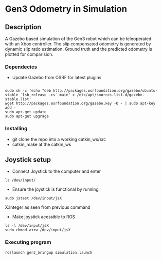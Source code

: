 # Gen3 Odometry in Simulation

## Description

A Gazebo based simulation of the Gen3 robot which can be teleoperated with an Xbox controller. The slip compensated odometry is generated by dynamic slip ratio estimation. Ground truth and the predicted odometry is plotted for comparision. 

### Dependecies

* Update Gazebo from OSRF for latest plugins

```

sudo sh -c 'echo "deb http://packages.osrfoundation.org/gazebo/ubuntu-stable `lsb_release -cs` main" > /etc/apt/sources.list.d/gazebo-stable.list'
wget http://packages.osrfoundation.org/gazebo.key -O - | sudo apt-key add -
sudo apt-get update
sudo apt-get upgrage

```

### Installing

* git clone the repo into a working catkin_ws/src
* catkin_make at the catkin_ws


## Joystick setup
* Connect Joystick to the computer and enter
```
ls /dev/input/
```
* Ensure the joystick is functional by running 
```
sudo jstest /dev/input/jsX
```
X:integer as seen from previous command

* Make joystick acessible to ROS
```
ls -l /dev/input/jsX
sudo chmod a+rw /dev/input/jsX
```


### Executing program

```
roslaunch gen3_bringup simulation.launch
```


